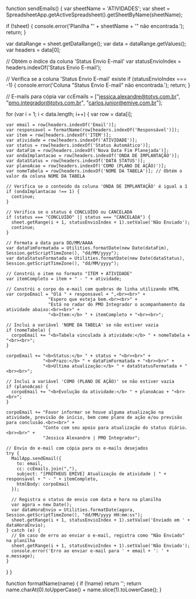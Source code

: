 function sendEmails() {
  var sheetName = 'ATIVIDADES';
  var sheet = SpreadsheetApp.getActiveSpreadsheet().getSheetByName(sheetName);
  
  if (!sheet) {
    console.error('Planilha "' + sheetName + '" não encontrada.');
    return;
  }
  
  var dataRange = sheet.getDataRange();
  var data = dataRange.getValues();
  var headers = data[0];
  
  // Obtém o índice da coluna 'Status Envio E-mail'
  var statusEnvioIndex = headers.indexOf('Status Envio E-mail');
  
  // Verifica se a coluna 'Status Envio E-mail' existe
  if (statusEnvioIndex === -1) {
    console.error('Coluna "Status Envio E-mail" não encontrada.');
    return;
  }
  
  // E-mails para cópia
  var ccEmails = ["jessica.alexandre@totvs.com.br", "pmo.integrador@totvs.com.br", "carlos.junior@emive.com.br"];
  
  for (var i = 1; i < data.length; i++) {
    var row = data[i];
    
    var email = row[headers.indexOf('Email')];
    var responsavel = formatName(row[headers.indexOf('Responsável')]);
    var item = row[headers.indexOf('ITEM')];
    var atividade = row[headers.indexOf('ATIVIDADE')];
    var status = row[headers.indexOf('Status Automático')];
    var dataFim = row[headers.indexOf('Nova Data Fim Planejada')];
    var ondaImplantacao = row[headers.indexOf('ONDA DE IMPLANTAÇÃO')];
    var dataStatus = row[headers.indexOf('DATA STATUS')];
    var planoAcao = row[headers.indexOf('COMO (PLANO DE AÇÃO)')];
    var nomeTabela = row[headers.indexOf('NOME DA TABELA')]; // Obtém o valor da coluna NOME DA TABELA
    
    // Verifica se o conteúdo da coluna 'ONDA DE IMPLANTAÇÃO' é igual a 1
    if (ondaImplantacao !== 1) {
      continue;
    }
    
    // Verifica se o status é CONCLUÍDO ou CANCELADA
    if (status === "CONCLUÍDO" || status === "CANCELADA") {
      sheet.getRange(i + 1, statusEnvioIndex + 1).setValue('Não Enviado');
      continue;
    }
    
    // Formata a data para DD/MM/AAAA
    var dataFimFormatada = Utilities.formatDate(new Date(dataFim), Session.getScriptTimeZone(), "dd/MM/yyyy");
    var dataStatusFormatada = Utilities.formatDate(new Date(dataStatus), Session.getScriptTimeZone(), "dd/MM/yyyy");
    
    // Constrói o item no formato "ITEM + ATIVIDADE"
    var itemCompleto = item + " - " + atividade;
    
    // Constrói o corpo do e-mail com quebras de linha utilizando HTML
    var corpoEmail = "Olá " + responsavel + ",<br><br>" +
                    "Espero que esteja bem.<br><br>" +
                    "Está no radar do PMO Integrador o acompanhamento da atividade abaixo:<br><br>" +
                    "<b>Item:</b> " + itemCompleto + "<br><br>";
    
    // Inclui a variável 'NOME DA TABELA' se não estiver vazia
    if (nomeTabela) {
      corpoEmail += "<b>Tabela vinculada à atividade:</b> " + nomeTabela + "<br><br>";
    }

    corpoEmail += "<b>Status:</b> " + status + "<br><br>" +
                  "<b>Prazo:</b> " + dataFimFormatada + "<br><br>" +
                  "<b>Ultima atualização:</b> " + dataStatusFormatada + "<br><br>";
    
    // Inclui a variável 'COMO (PLANO DE AÇÃO)' se não estiver vazia
    if (planoAcao) {
      corpoEmail += "<b>Evolução da atividade:</b> " + planoAcao + "<br><br>";
    }
    
    corpoEmail += "Favor informar se houve alguma atualização na atividade, previsão de início, bem como plano de ação e/ou previsão para conclusão.<br><br>" +
                  "Conto com seu apoio para atualização do status diário.<br><br>" +
                  "Jessica Alexandre | PMO Integrador";
    
    // Envio do e-mail com cópia para os e-mails desejados
    try {
      MailApp.sendEmail({
        to: email,
        cc: ccEmails.join(","),
        subject: "[PROTHEUS EMIVE] Atualização de atividade | " + responsavel + " - " + itemCompleto,
        htmlBody: corpoEmail
      });
      
      // Registra o status de envio com data e hora na planilha
      var agora = new Date();
      var dataHoraEnvio = Utilities.formatDate(agora, Session.getScriptTimeZone(), "dd/MM/yyyy HH:mm:ss");
      sheet.getRange(i + 1, statusEnvioIndex + 1).setValue('Enviado em ' + dataHoraEnvio);
    } catch (e) {
      // Em caso de erro ao enviar o e-mail, registra como "Não Enviado" na planilha
      sheet.getRange(i + 1, statusEnvioIndex + 1).setValue('Não Enviado');
      console.error('Erro ao enviar e-mail para ' + email + ': ' + e.message);
    }
  }
}

function formatName(name) {
  if (!name) return '';
  return name.charAt(0).toUpperCase() + name.slice(1).toLowerCase();
}
